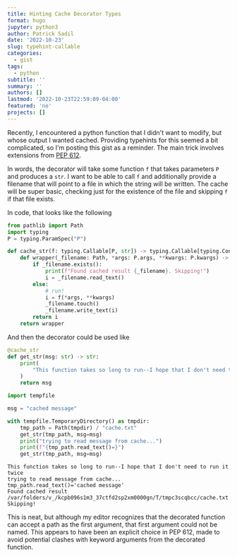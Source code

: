 ```yaml
---
title: Hinting Cache Decorator Types
format: hugo
jupyter: python3
author: Patrick Sadil
date: '2022-10-23'
slug: typehint-callable
categories:
  - gist
tags:
  - python
subtitle: ''
summary: ''
authors: []
lastmod: '2022-10-23T22:59:09-04:00'
featured: 'no'
projects: []
---
```



Recently, I encountered a python function that I didn't want to modify, but whose output I wanted cached. Providing typehints for this seemed a bit complicated, so I'm posting this gist as a reminder. The main trick involves extensions from [PEP 612](https://peps.python.org/pep-0612/).

In words, the decorator will take some function `f` that takes parameters `P` and produces a `str`. I want to be able to call `f` and additionally provide a filename that will point to a file in which the string will be written. The cache will be super basic, checking just for the existence of the file and skipping `f` if that file exists.

In code, that looks like the following

``` python
from pathlib import Path
import typing
P = typing.ParamSpec("P")

def cache_str(f: typing.Callable[P, str]) -> typing.Callable[typing.Concatenate[Path, P], str]:
    def wrapper(_filename: Path, *args: P.args, **kwargs: P.kwargs) -> str:
        if _filename.exists():
            print(f"Found cached result {_filename}. Skipping!")
            i = _filename.read_text()
        else:
            # run!
            i = f(*args, **kwargs)
            _filename.touch()
            _filename.write_text(i)
        return i
    return wrapper
```

And then the decorator could be used like

``` python
@cache_str
def get_str(msg: str) -> str:
    print(
        "This function takes so long to run--I hope that I don't need to run it twice"
    )
    return msg
```

``` python
import tempfile

msg = "cached message"

with tempfile.TemporaryDirectory() as tmpdir:
    tmp_path = Path(tmpdir) / "cache.txt"
    get_str(tmp_path, msg=msg)
    print("trying to read message from cache...")
    print(f"{tmp_path.read_text()=}")
    get_str(tmp_path, msg=msg)
```

    This function takes so long to run--I hope that I don't need to run it twice
    trying to read message from cache...
    tmp_path.read_text()='cached message'
    Found cached result /var/folders/v_/kcpb096s1m3_37ctfd2sp2xm0000gn/T/tmpc3scqbcc/cache.txt. Skipping!

This is neat, but although my editor recognizes that the decorated function can accept a path as the first argument, that first argument could not be named. This appears to have been an explicit choice in PEP 612, made to avoid potential clashes with keyword arguments from the decorated function.
